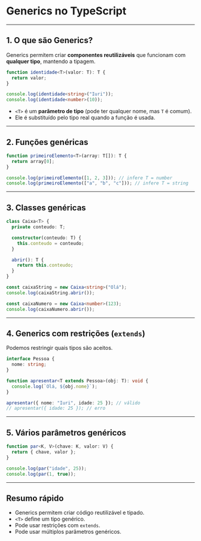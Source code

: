 # Generics no TypeScript

---

## 1. O que são Generics?
Generics permitem criar **componentes reutilizáveis** que funcionam com **qualquer tipo**, mantendo a tipagem.

```ts
function identidade<T>(valor: T): T {
  return valor;
}

console.log(identidade<string>("Iuri"));
console.log(identidade<number>(10));
```

- `<T>` é um **parâmetro de tipo** (pode ter qualquer nome, mas `T` é comum).
- Ele é substituído pelo tipo real quando a função é usada.

---

## 2. Funções genéricas
```ts
function primeiroElemento<T>(array: T[]): T {
  return array[0];
}

console.log(primeiroElemento([1, 2, 3])); // infere T = number
console.log(primeiroElemento(["a", "b", "c"])); // infere T = string
```

---

## 3. Classes genéricas
```ts
class Caixa<T> {
  private conteudo: T;

  constructor(conteudo: T) {
    this.conteudo = conteudo;
  }

  abrir(): T {
    return this.conteudo;
  }
}

const caixaString = new Caixa<string>("Olá");
console.log(caixaString.abrir());

const caixaNumero = new Caixa<number>(123);
console.log(caixaNumero.abrir());
```

---

## 4. Generics com restrições (`extends`)
Podemos restringir quais tipos são aceitos.

```ts
interface Pessoa {
  nome: string;
}

function apresentar<T extends Pessoa>(obj: T): void {
  console.log(`Olá, ${obj.nome}`);
}

apresentar({ nome: "Iuri", idade: 25 }); // válido
// apresentar({ idade: 25 }); // erro
```

---

## 5. Vários parâmetros genéricos
```ts
function par<K, V>(chave: K, valor: V) {
  return { chave, valor };
}

console.log(par("idade", 25));
console.log(par(1, true));
```

---

## Resumo rápido
- Generics permitem criar código reutilizável e tipado.
- `<T>` define um tipo genérico.
- Pode usar restrições com `extends`.
- Pode usar múltiplos parâmetros genéricos.
